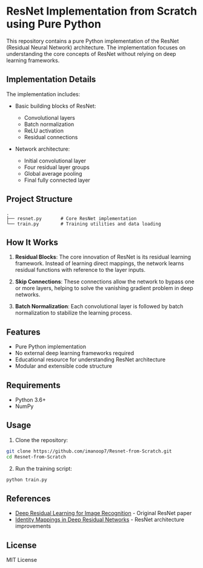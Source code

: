 # ResNet Implementation from Scratch using Pure Python

This repository contains a pure Python implementation of the ResNet (Residual Neural Network) architecture. The implementation focuses on understanding the core concepts of ResNet without relying on deep learning frameworks.

## Implementation Details

The implementation includes:

- Basic building blocks of ResNet:
  - Convolutional layers
  - Batch normalization
  - ReLU activation
  - Residual connections

- Network architecture:
  - Initial convolutional layer
  - Four residual layer groups
  - Global average pooling
  - Final fully connected layer

## Project Structure

```
.
├── resnet.py       # Core ResNet implementation
└── train.py        # Training utilities and data loading
```

## How It Works

1. **Residual Blocks**: The core innovation of ResNet is its residual learning framework. Instead of learning direct mappings, the network learns residual functions with reference to the layer inputs.

2. **Skip Connections**: These connections allow the network to bypass one or more layers, helping to solve the vanishing gradient problem in deep networks.

3. **Batch Normalization**: Each convolutional layer is followed by batch normalization to stabilize the learning process.

## Features

- Pure Python implementation
- No external deep learning frameworks required
- Educational resource for understanding ResNet architecture
- Modular and extensible code structure

## Requirements

- Python 3.6+
- NumPy

## Usage

1. Clone the repository:
```bash
git clone https://github.com/imanoop7/Resnet-from-Scratch.git
cd Resnet-from-Scratch
```

2. Run the training script:
```bash
python train.py
```

## References

- [Deep Residual Learning for Image Recognition](https://arxiv.org/abs/1512.03385) - Original ResNet paper
- [Identity Mappings in Deep Residual Networks](https://arxiv.org/abs/1603.05027) - ResNet architecture improvements

## License

MIT License